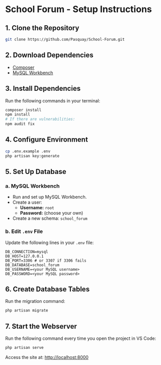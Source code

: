 # School Forum - Setup Instructions

## 1. Clone the Repository

```sh
git clone https://github.com/Pasquay/School-Forum.git
```

## 2. Download Dependencies

- [Composer](https://getcomposer.org/download/)
- [MySQL Workbench](https://dev.mysql.com/downloads/workbench/)

## 3. Install Dependencies

Run the following commands in your terminal:

```sh
composer install
npm install
# If there are vulnerabilities:
npm audit fix
```

## 4. Configure Environment

```sh
cp .env.example .env
php artisan key:generate
```

## 5. Set Up Database

### a. MySQL Workbench

- Run and set up MySQL Workbench.
- Create a user:
  - **Username:** `root`
  - **Password:** (choose your own)
- Create a new schema: `school_forum`

### b. Edit `.env` File

Update the following lines in your `.env` file:

```env
DB_CONNECTION=mysql
DB_HOST=127.0.0.1
DB_PORT=3306 # or 3307 if 3306 fails
DB_DATABASE=school_forum
DB_USERNAME=<your MySQL username>
DB_PASSWORD=<your MySQL password>
```

## 6. Create Database Tables

Run the migration command:

```sh
php artisan migrate
```

## 7. Start the Webserver

Run the following command every time you open the project in VS Code:

```sh
php artisan serve
```

Access the site at: [http://localhost:8000](http://localhost:8000)
